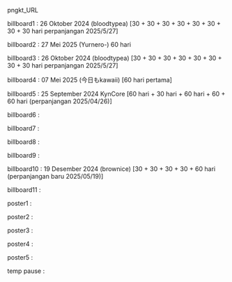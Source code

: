 pngkt_URL


billboard1 : 26 Oktober 2024 (bloodtypea) [30 + 30 + 30 + 30 + 30 + 30 + 30 + 30 hari perpanjangan 2025/5/27]

billboard2 : 27 Mei 2025 (Yurnero-) 60 hari

billboard3 : 26 Oktober 2024 (bloodtypea) [30 + 30 + 30 + 30 + 30 + 30 + 30 + 30 hari perpanjangan 2025/5/27]

billboard4 :  07 Mei 2025 (今日もkawaii) [60 hari pertama]

billboard5 : 25 September 2024 KynCore [60 hari + 30 hari + 60 hari + 60 + 60 hari (perpanjangan 2025/04/26)]

billboard6 : 

billboard7 : 

billboard8 : 

billboard9 : 

billboard10 : 19 Desember 2024 (brownice) [30 + 30 + 30 + 30 + 60 hari (perpanjangan baru 2025/05/19)] 

billboard11 : 

poster1 :

poster2 :

poster3 : 

poster4 :

poster5 : 

temp pause : 
